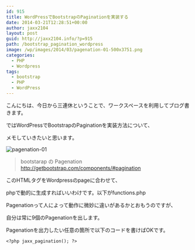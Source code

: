```yaml
---
id: 915
title: WordPressでBootstrapのPaginationを実装する
date: 2014-03-21T12:28:51+00:00
author: jaxx2104
layout: post
guid: http://jaxx2104.info/?p=915
path: /bootstrap_pagination_wordpress
image: /wp/images/2014/03/pagenation-01-500x3751.png
categories:
  - PHP
  - Wordpress
tags:
  - bootstrap
  - PHP
  - WordPress
---
```

こんにちは、今日から三連休ということで、ワークスペースを利用してブログ書きます。

ではWordPressでBootstrapのPaginationを実装方法について、

メモしていきたいと思います。

<img src="/images/2014/03/pagenation-01-500x375.png" alt="pagenation-01" class="img-rounded img-responsive alignnone size-large wp-image-929" srcset="/images/2014/03/pagenation-01-500x375.png 500w, /images/2014/03/pagenation-01-300x225.png 300w, /images/2014/03/pagenation-01.png 800w" sizes="(max-width: 500px) 100vw, 500px" />


> bootstarap の Pagenation
> http://getbootstrap.com/components/#pagination

<!--more-->

このHTMLタグをWordpressのpageに合わせて、

phpで動的に生成すればいいわけです。以下がfunctions.php

Pagenationって人によって動作に微妙に違いがあるかとおもうのですが、

自分は常に9個のPagenationを出します。



Pagenationを出力したい任意の箇所で以下のコードを書けばOKです。

```
<?php jaxx_pagination(); ?>
```
